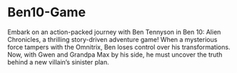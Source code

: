 # Ben10-Game
Embark on an action-packed journey with Ben Tennyson in Ben 10: Alien Chronicles, a thrilling story-driven adventure game! When a mysterious force tampers with the Omnitrix, Ben loses control over his transformations. Now, with Gwen and Grandpa Max by his side, he must uncover the truth behind a new villain’s sinister plan.
